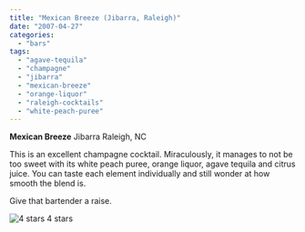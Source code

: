 ```yaml
---
title: "Mexican Breeze (Jibarra, Raleigh)"
date: "2007-04-27"
categories:
  - "bars"
tags:
  - "agave-tequila"
  - "champagne"
  - "jibarra"
  - "mexican-breeze"
  - "orange-liquor"
  - "raleigh-cocktails"
  - "white-peach-puree"
---
```


**Mexican Breeze** Jibarra Raleigh, NC

This is an excellent champagne cocktail. Miraculously, it manages to not be too sweet with its white peach puree, orange liquor, agave tequila and citrus juice. You can taste each element individually and still wonder at how smooth the blend is.

Give that bartender a raise.




<div class="caption">

![4 stars](http://s3.amazonaws.com/thegourmez-wpmedia/2009/02/rating_truffle1.gif "rating_truffle1") 4 stars</div>


